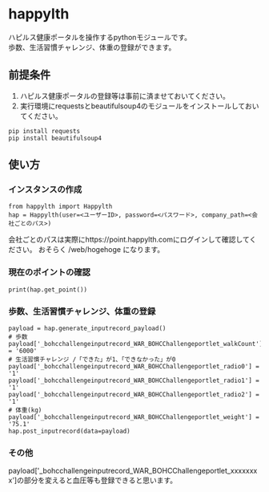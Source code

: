 # happylth
ハピルス健康ポータルを操作するpythonモジュールです。  
歩数、生活習慣チャレンジ、体重の登録ができます。  

## 前提条件
1. ハピルス健康ポータルの登録等は事前に済ませておいてください。  
2. 実行環境にrequestsとbeautifulsoup4のモジュールをインストールしておいてください。  
```
pip install requests
pip install beautifulsoup4
```

## 使い方  


### インスタンスの作成
```
from happylth import Happylth
hap = Happylth(user=<ユーザーID>, password=<パスワード>, company_path=<会社ごとのパス>)
```
会社ごとのパスは実際にhttps://point.happylth.comにログインして確認してください。
おそらく /web/hogehoge になります。

### 現在のポイントの確認
```
print(hap.get_point())
```

### 歩数、生活習慣チャレンジ、体重の登録
```
payload = hap.generate_inputrecord_payload()
# 歩数
payload['_bohcchallengeinputrecord_WAR_BOHCChallengeportlet_walkCount'] = '6000'
# 生活習慣チャレンジ /「できた」が1、「できなかった」が0
payload['_bohcchallengeinputrecord_WAR_BOHCChallengeportlet_radio0'] = '1'
payload['_bohcchallengeinputrecord_WAR_BOHCChallengeportlet_radio1'] = '1'
payload['_bohcchallengeinputrecord_WAR_BOHCChallengeportlet_radio2'] = '1'
# 体重(kg)
payload['_bohcchallengeinputrecord_WAR_BOHCChallengeportlet_weight'] = '75.1'
hap.post_inputrecord(data=payload)
```

### その他
payload['_bohcchallengeinputrecord_WAR_BOHCChallengeportlet_xxxxxxxx']の部分を変えると血圧等も登録できると思います。 
